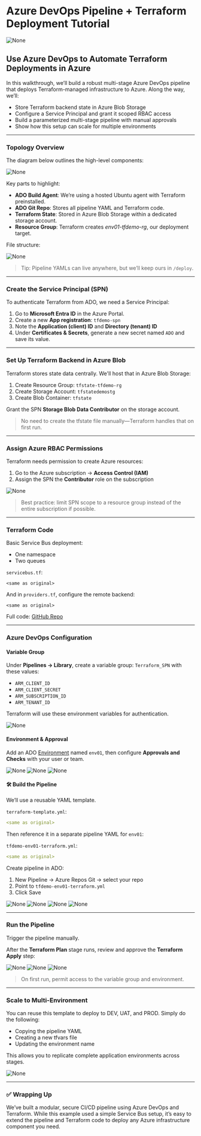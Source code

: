 # Azure DevOps Pipeline + Terraform Deployment Tutorial

![None](https://miro.medium.com/v2/resize\:fit:700/0*5iGW5XrxHIeZb-eX.png)

## Use Azure DevOps to Automate Terraform Deployments in Azure

In this walkthrough, we’ll build a robust multi-stage Azure DevOps pipeline that deploys Terraform-managed infrastructure to Azure. Along the way, we’ll:

* Store Terraform backend state in Azure Blob Storage
* Configure a Service Principal and grant it scoped RBAC access
* Build a parameterized multi-stage pipeline with manual approvals
* Show how this setup can scale for multiple environments

---

### Topology Overview

The diagram below outlines the high-level components:

![None](https://miro.medium.com/v2/resize\:fit:700/0*5iGW5XrxHIeZb-eX.png)

Key parts to highlight:

* **ADO Build Agent**: We’re using a hosted Ubuntu agent with Terraform preinstalled.
* **ADO Git Repo**: Stores all pipeline YAML and Terraform code.
* **Terraform State**: Stored in Azure Blob Storage within a dedicated storage account.
* **Resource Group**: Terraform creates *env01-tfdemo-rg*, our deployment target.

File structure:

![None](https://miro.medium.com/v2/resize\:fit:700/0*HD9rHU2N71ryGAuW.png)

> Tip: Pipeline YAMLs can live anywhere, but we’ll keep ours in `/deploy`.

---

### Create the Service Principal (SPN)

To authenticate Terraform from ADO, we need a Service Principal:

1. Go to **Microsoft Entra ID** in the Azure Portal.
2. Create a new **App registration**: `tfdemo-spn`
3. Note the **Application (client) ID** and **Directory (tenant) ID**
4. Under **Certificates & Secrets**, generate a new secret named `ADO` and save its value.

---

### Set Up Terraform Backend in Azure Blob

Terraform stores state data centrally. We'll host that in Azure Blob Storage:

1. Create Resource Group: `tfstate-tfdemo-rg`
2. Create Storage Account: `tfstatedemostg`
3. Create Blob Container: `tfstate`

Grant the SPN **Storage Blob Data Contributor** on the storage account.

> No need to create the tfstate file manually—Terraform handles that on first run.

---

### Assign Azure RBAC Permissions

Terraform needs permission to create Azure resources:

1. Go to the Azure subscription → **Access Control (IAM)**
2. Assign the SPN the **Contributor** role on the subscription

![None](https://miro.medium.com/v2/resize\:fit:700/0*A4td9JJmFUWkEgdj.png)

> Best practice: limit SPN scope to a resource group instead of the entire subscription if possible.

---

### Terraform Code

Basic Service Bus deployment:

* One namespace
* Two queues

`servicebus.tf`:

```hcl
<same as original>
```

And in `providers.tf`, configure the remote backend:

```hcl
<same as original>
```

Full code: [GitHub Repo](https://github.com/andrew-kelleher/terraformadopipeline)

---

### Azure DevOps Configuration

#### Variable Group

Under **Pipelines → Library**, create a variable group: `Terraform_SPN` with these values:

* `ARM_CLIENT_ID`
* `ARM_CLIENT_SECRET`
* `ARM_SUBSCRIPTION_ID`
* `ARM_TENANT_ID`

Terraform will use these environment variables for authentication.

![None](https://miro.medium.com/v2/resize\:fit:700/0*m3N_RVVxm9WznDRg.png)

#### Environment & Approval

Add an ADO [Environment](https://techcommunity.microsoft.com/t5/healthcare-and-life-sciences/azure-devops-pipelines-environments-and-variables/ba-p/3707414) named `env01`, then configure **Approvals and Checks** with your user or team.

![None](https://miro.medium.com/v2/resize\:fit:700/0*lwx6MDC8kbvKvkoY.png)
![None](https://miro.medium.com/v2/resize\:fit:700/0*aVMcQ_NuQ6cXCWC3.png)
![None](https://miro.medium.com/v2/resize\:fit:700/0*Z1LsCoH66MgO41gZ.png)

#### 🛠️ Build the Pipeline

We’ll use a reusable YAML template.

`terraform-template.yml`:

```yaml
<same as original>
```

Then reference it in a separate pipeline YAML for `env01`:

`tfdemo-env01-terraform.yml`:

```yaml
<same as original>
```

Create pipeline in ADO:

1. New Pipeline → Azure Repos Git → select your repo
2. Point to `tfdemo-env01-terraform.yml`
3. Click Save

![None](https://miro.medium.com/v2/resize\:fit:700/0*yY-R-oUlT_HlVX7J.png)
![None](https://miro.medium.com/v2/resize\:fit:700/0*9o7gmDvrioFMgTh7.png)
![None](https://miro.medium.com/v2/resize\:fit:700/0*T5kb7_y4Q6Noot5l.png)
![None](https://miro.medium.com/v2/resize\:fit:700/0*y_2ke5BSfJ4SWxe4.png)

---

### Run the Pipeline

Trigger the pipeline manually.

After the **Terraform Plan** stage runs, review and approve the **Terraform Apply** step:

![None](https://miro.medium.com/v2/resize\:fit:700/0*PwxzGCYXsD6Gx4mt.png)
![None](https://miro.medium.com/v2/resize\:fit:700/0*1dUp-tbM2maDzGay.png)
![None](https://miro.medium.com/v2/resize\:fit:700/0*7LhlW8AthtNelYR8.png)

> On first run, permit access to the variable group and environment.

---

### Scale to Multi-Environment

You can reuse this template to deploy to DEV, UAT, and PROD. Simply do the following:

* Copying the pipeline YAML
* Creating a new tfvars file
* Updating the environment name

This allows you to replicate complete application environments across stages.

![None](https://miro.medium.com/v2/resize\:fit:700/0*BuyRRwrLmfHWVqnO.png)

---

### ✅ Wrapping Up

We’ve built a modular, secure CI/CD pipeline using Azure DevOps and Terraform. While this example used a simple Service Bus setup, it’s easy to extend the pipeline and Terraform code to deploy any Azure infrastructure component you need.
